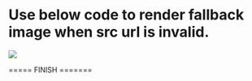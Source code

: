 Use below code to render fallback image when src url is invalid.
========================================================================

<img 
src="InvalidImageurl" 
onerror="this.onerror=null; 
this.src='https://placeimg.com/200/300/animals';">

===== FINISH =======
